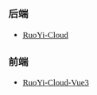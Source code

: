 <span  style="font-family: Simsun,serif; font-size: 17px; ">

### 后端

- [RuoYi-Cloud](https://gitee.com/y_project/RuoYi-Cloud)

### 前端

- [RuoYi-Cloud-Vue3](https://github.com/yangzongzhuan/RuoYi-Cloud-Vue3)

</span>